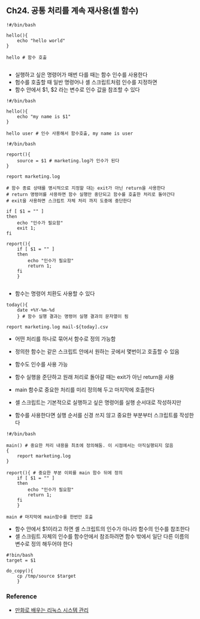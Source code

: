 
## Ch24. 공통 처리를 계속 재사용(셸 함수)

```
!#/bin/bash

hello(){
    echo "hello world"
}

hello # 함수 호출


```

- 실행하고 싶은 명령어가 매번 다를 때는 함수 인수를 사용한다 
- 험수를 호출할 때 일반 명령어나 셸 스크립트처럼 인수를 지정하면
- 함수 안에서 $1, $2 라는 변수로 인수 값을 참조할 수 있다 


```
!#/bin/bash

hello(){
    echo "my name is $1"
}

hello user # 인수 사용해서 함수호출, my name is user
```

```
!#/bin/bash

report(){
    source = $1 # marketing.log가 인수가 된다 
}

report marketing.log

```

```
# 함수 종료 상태를 명시적으로 지정할 대는 exit가 아닌 return을 사용한다 
# return 명령어를 사용하면 함수 실행만 중단되고 함수를 호출한 처리로 돌아간다
# exit을 사용하면 스크립트 자체 처리 까지 도중에 중단한다

if [ $1 = "" ] 
then
    echo "인수가 필요함"
    exit 1;
fi

report(){
    if [ $1 = "" ] 
    then
        echo "인수가 필요함"
        return 1;
    fi
    }
    
```

- 함수는 명령어 치환도 사용할 수 있다

```
today(){
    date +%Y-%m-%d
    } # 함수 실행 결과는 명령어 실행 결과의 문자열이 됨

report marketing.log mail-${today].csv
```
- 어떤 처리를 하나로 묶어서 함수로 정의 가능함
- 정의한 함수는 같은 스크립트 안에서 원하는 곳에서 몇번이고 호출할 수 있음
- 함수도 인수를 사용 가능
- 함수 실행을 준단하고 원래 처리로 돌아갈 때는 exit가 아닌 return을 사용


- main 함수로 중요한 처리를 미리 정의해 두고 마지막에 호출한다 
- 셸 스크립트는 기본적으로 실행하고 싶은 명령어를 실행 순서대로 작성하지만
- 함수를 사용한다면 실행 순서를 신경 쓰지 않고 중요한 부분부터 스크립트를 작성한다 

```
!#/bin/bash

main() # 중요한 처리 내용을 최초에 정의해둠. 이 시점에서는 아직실행되지 않음
{
    report marketing.log
}

report(){ # 중요한 부분 이외를 main 함수 뒤에 정의 
    if [ $1 = "" ] 
    then
        echo "인수가 필요함"
        return 1;
    fi
    }

main # 마지막에 main함수를 한번만 호출

```


- 함수 안에서 $1이라고 하면 셸 스크립트의 인수가 아니라 함수의 인수를 참조한다 
- 셸 스크림트 자체의 인수를 함수안에서 참조하려면 함수 밖에서 일단 다른 이름의 변수로 정의 해두어야 한다 

```
#!bin/bash
target = $1

do_copy(){ 
    cp /tmp/source $target
    }
```

  
### Reference
  - [만화로 배우는 리눅스 시스템 관리](http://www.yes24.com/Product/Goods/32402055?Acode=101)
